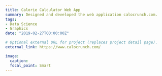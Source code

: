 ```yaml
---
title: Calorie Calculator Web App
summary: Designed and developed the web application calocrunch.com.
tags:
- Data Science
- Graphics
date: "2019-02-27T00:00:00Z"

# Optional external URL for project (replaces project detail page).
external_link: https://www.calocrunch.com/

image:
  caption:
  focal_point: Smart
---
```

